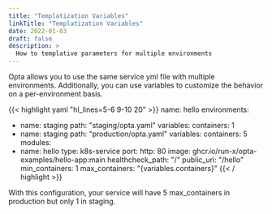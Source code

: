 ```yaml
---
title: "Templatization Variables"
linkTitle: "Templatization Variables"
date: 2022-01-03
draft: false
description: >
  How to templative parameters for multiple environments
---
```


Opta allows you to use the same service yml file with multiple environments.
Additionally, you can use variables to customize the behavior on a
per-environment basis.

{{< highlight yaml "hl_lines=5-6 9-10 20" >}}
name: hello
environments:
  - name: staging
    path: "staging/opta.yaml"
    variables:
      containers: 1
  - name: staging
    path: "production/opta.yaml"
    variables:
      containers: 5
modules:
  - name: hello
    type: k8s-service
    port:
      http: 80
    image: ghcr.io/run-x/opta-examples/hello-app:main
    healthcheck_path: "/"
    public_uri: "/hello"
    min_containers: 1
    max_containers: "{variables.containers}"
{{< / highlight >}}

With this configuration, your service will have 5 max_containers in production
but only 1 in staging.

